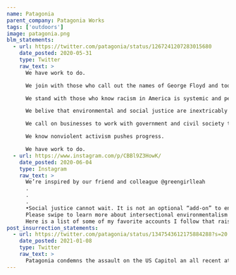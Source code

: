 ```yaml
---
name: Patagonia
parent_company: Patagonia Works
tags: ['outdoors']
image: patagonia.png
blm_statements:
  - url: https://twitter.com/patagonia/status/1267241207283015680
    date_posted: 2020-05-31
    type: Twitter
    raw_text: >
      We have work to do.

      We join with those who call out the names of George Floyd and too many others in sorrow and anger.

      We stand with those who know racism in America is systemic and pervasive.

      We belive that environmental and social justice are inextricably linked.

      We call on businesses to work with government and civil society to support safe and thriving communities.

      We know nonviolent activism pushes progress.

      We have work to do.
  - url: https://www.instagram.com/p/CBBl9Z3HowK/
    date_posted: 2020-06-04
    type: Instagram
    raw_text: >
      We’re inspired by our friend and colleague @greengirlleah
      .
      .
      .
      •Social justice cannot wait. It is not an optional “add-on” to environmentalism. It is unfair to opt in and out of caring about racial injustices when many of us cannot. These injustices are happening to our parents, our children, our family and our friends. I’m calling on the environmentalist community to stand in solidarity with the black lives matter movement and with Black, Indigenous + POC communities impacted daily by both social and environmental injustice.
      Please swipe to learn more about intersectional environmentalism and take the pledge.
      Here is a list of some of my favorite accounts I follow that raise awareness for intersectional environmentalism, please tag more in the comments!: @mikaelaloach @toritsui_ @jamie_s_margolin @queerbrownvegan @diandramarizet @wildginaa @aditimayer @naturechola @nativein_la @amaze_me_grace @she_colorsnature @switchbackshawty @bleavitt8 @badgal_brooky @teresabaker11 @ImKevinJPatel @Xiyebeara @lainetew @sophiakianni @xiuhtezcatl
post_insurrection_statements:
  - url: https://twitter.com/patagonia/status/1347543612175884288?s=20
    date_posted: 2021-01-08
    type: Twitter
    raw_text: >
      Patagonia condemns the assault on the US Capitol an all recent attempts to disrupt a peaceful transition of presidential power. We are also appalled by the double standard in the response to Wednesday's insurrection compared to last summer's Black Lives Matter protests. We support leaders from around the country who are calling for the president and his enablers to be removed from office immediately. We are committed, as ever, to doing our part to support our democracy and to ensure that it is equitable and accessible for everyone.
---
```

